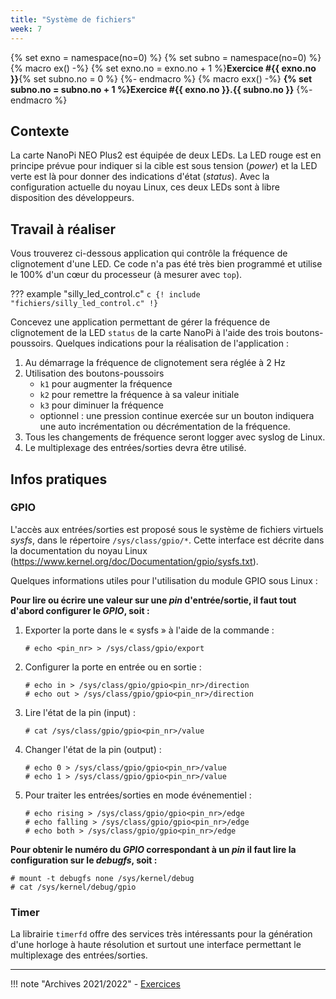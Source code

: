 ```yaml
---
title: "Système de fichiers"
week: 7
---
```


{% set exno = namespace(no=0) %}
{% set subno = namespace(no=0) %}
{% macro ex() -%}
{% set exno.no = exno.no + 1 %}**Exercice #{{ exno.no }}**{% set subno.no = 0 %}
{%- endmacro %}
{% macro exx() -%}
**{% set subno.no = subno.no + 1 %}Exercice #{{ exno.no }}.{{ subno.no }}**
{%- endmacro %}

## Contexte

La carte NanoPi NEO Plus2 est équipée de deux LEDs. La LED rouge est en principe prévue pour indiquer
si la cible est sous tension (_power_) et la LED verte est là pour donner des indications d'état (_status_).
Avec la configuration actuelle du noyau Linux, ces deux LEDs sont à libre disposition des développeurs.

## Travail à réaliser

Vous trouverez ci-dessous application qui contrôle la fréquence de clignotement d'une
LED. Ce code n'a pas été très bien programmé et utilise le 100% d'un cœur du processeur (à mesurer
avec `top`).

??? example "silly_led_control.c"
    ```c
    {! include "fichiers/silly_led_control.c" !}
    ```

Concevez une application permettant de gérer la fréquence de clignotement de la LED `status` de la
carte NanoPi à l'aide des trois boutons-poussoirs.
Quelques indications pour la réalisation de l'application :

1. Au démarrage la fréquence de clignotement sera réglée à 2&nbsp;Hz
2. Utilisation des boutons-poussoirs
    - `k1` pour augmenter la fréquence
    - `k2` pour remettre la fréquence à sa valeur initiale
    - `k3` pour diminuer la fréquence
    - optionnel : une pression continue exercée sur un bouton indiquera une auto
      incrémentation ou décrémentation de la fréquence.
3. Tous les changements de fréquence seront logger avec syslog de Linux.
4. Le multiplexage des entrées/sorties devra être utilisé.

## Infos pratiques

### GPIO

L'accès aux entrées/sorties est proposé sous le système de fichiers virtuels _sysfs_, dans le
répertoire `/sys/class/gpio/*`. Cette interface est décrite dans la documentation du noyau
Linux (https://www.kernel.org/doc/Documentation/gpio/sysfs.txt).

Quelques informations utiles pour l'utilisation du module GPIO sous Linux :

**Pour lire ou écrire une valeur sur une _pin_ d'entrée/sortie, il faut
tout d'abord configurer le _GPIO_, soit :**

1. Exporter la porte dans le « sysfs » à l'aide de la commande :
    ```
    # echo <pin_nr> > /sys/class/gpio/export
    ```
2. Configurer la porte en entrée ou en sortie :
    ```
    # echo in > /sys/class/gpio/gpio<pin_nr>/direction
    # echo out > /sys/class/gpio/gpio<pin_nr>/direction
    ```
3. Lire l'état de la pin (input) :
    ```
    # cat /sys/class/gpio/gpio<pin_nr>/value
    ```
4. Changer l'état de la pin (output) :
    ```
    # echo 0 > /sys/class/gpio/gpio<pin_nr>/value
    # echo 1 > /sys/class/gpio/gpio<pin_nr>/value
    ```
5. Pour traiter les entrées/sorties en mode événementiel :
    ```
    # echo rising > /sys/class/gpio/gpio<pin_nr>/edge
    # echo falling > /sys/class/gpio/gpio<pin_nr>/edge
    # echo both > /sys/class/gpio/gpio<pin_nr>/edge
    ```

**Pour obtenir le numéro du _GPIO_ correspondant à un _pin_ il faut lire la configuration sur le _debugfs_,
soit :**

```
# mount -t debugfs none /sys/kernel/debug
# cat /sys/kernel/debug/gpio
```

### Timer

La librairie `timerfd` offre des services très intéressants pour la génération d'une horloge à haute
résolution et surtout une interface permettant le multiplexage des entrées/sorties.

---

!!! note "Archives 2021/2022"
    - [Exercices](fichiers/sp.05.2_mas_csel_prog_systeme_fichiers_exercices.pdf)
